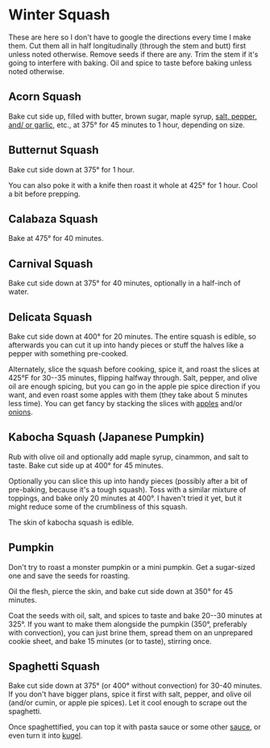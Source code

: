 # Winter Squash

These are here so I don't have to google the directions every time I make them.  Cut them all in half longitudinally (through the stem and butt) first unless noted otherwise.  Remove seeds if there are any.  Trim the stem if it's going to interfere with baking.  Oil and spice to taste before baking unless noted otherwise.

## Acorn Squash

Bake cut side up, filled with butter, brown sugar, maple syrup, [salt, pepper, and/ or garlic](https://www.thekitchn.com/how-to-cook-acorn-squash-223015), etc., at 375° for 45 minutes to 1 hour, depending on size.

## Butternut Squash

Bake cut side down at 375° for 1 hour.

You can also poke it with a knife then roast it whole at 425° for 1 hour.  Cool a bit before prepping.

## Calabaza Squash

Bake at 475° for 40 minutes.

## Carnival Squash

Bake cut side down at 375° for 40 minutes, optionally in a half-inch of water.

## Delicata Squash

Bake cut side down at 400° for 20 minutes.  The entire squash is edible, so afterwards you can cut it up into handy pieces or stuff the halves like a pepper with something pre-cooked.

Alternately, slice the squash before cooking, spice it, and roast the slices at 425°F for 30--35 minutes, flipping halfway through.  Salt, pepper, and olive oil are enough spicing, but you can go in the apple pie spice direction if you want, and even roast some apples with them (they take about 5 minutes less time).  You can get fancy by stacking the slices with [apples](https://www.theredheadbaker.com/delicata-squash-and-apple-stacks/) and/or [onions](https://brucebradley.com/recipes/recipe-roasted-delicata-apple-and-onion-tian/).

## Kabocha Squash (Japanese Pumpkin)

Rub with olive oil and optionally add maple syrup, cinammon, and salt to taste.   Bake cut side up at 400° for 45 minutes.

Optionally you can slice this up into handy pieces (possibly after a bit of pre-baking, because it's a tough squash).  Toss with a similar mixture of toppings, and bake only 20 minutes at 400°.  I haven't tried it yet, but it might reduce some of the crumbliness of this squash.

The skin of kabocha squash is edible.

## Pumpkin

Don't try to roast a monster pumpkin or a mini pumpkin.  Get a sugar-sized one and save the seeds for roasting.

Oil the flesh, pierce the skin, and bake cut side down at 350° for 45 minutes.

Coat the seeds with oil, salt, and spices to taste and bake 20--30 minutes at 325°.  If you want to make them alongside the pumpkin (350°, preferably with convection), you can just brine them, spread them on an unprepared cookie sheet, and bake 15 minutes (or to taste), stirring once.

## Spaghetti Squash

Bake cut side down at 375° (or 400° without convection) for 30-40 minutes.  If you don't have bigger plans, spice it first with salt, pepper, and olive oil (and/or cumin, or apple pie spices).  Let it cool enough to scrape out the spaghetti.

Once spaghettified, you can top it with pasta sauce or some other [sauce](https://www.tasteofhome.com/recipes/spaghetti-squash-with-apples-bacon-and-walnuts/), or even turn it into [kugel](http://www.carascravings.com/2012/03/passover-prep-sweet-spaghetti-squash-kugel-with-apples-and-raisins.html).
